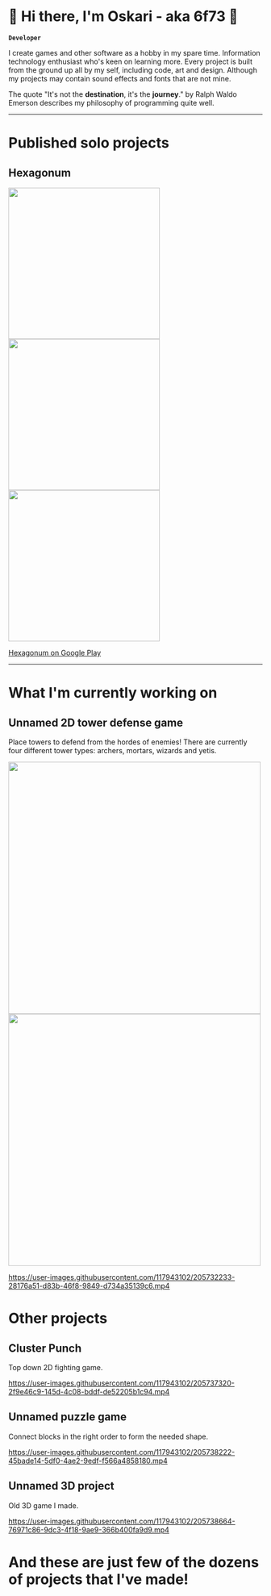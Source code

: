 # 🧙‍ Hi there, I'm Oskari - aka 6f73 👋

**`Developer`**

I create games and other software as a hobby in my spare time. Information technology enthusiast who's keen on learning more. Every project is built from the ground up all by my self, including code, art and design. Although my projects may contain sound effects and fonts that are not mine.

The quote "It's not the **destination**, it's the **journey**." by Ralph Waldo Emerson describes my philosophy of programming quite well.

---

# Published solo projects

## Hexagonum

<img src="https://user-images.githubusercontent.com/117943102/202915447-95570b26-6d84-4bed-8075-b18887e24f10.png" width="300"/> <img src="https://user-images.githubusercontent.com/117943102/202915459-747d47e9-12ef-4f17-8ae8-2d6d779a9a7a.png" width="300"/> <img src="https://user-images.githubusercontent.com/117943102/202915465-7b6d8b32-5442-4342-9fea-8b0e4025f958.png" width="300"/>

[Hexagonum on Google Play](https://play.google.com/store/apps/details?id=com.official_6f73.Hexagonum)

---

# What I'm currently working on

## Unnamed 2D tower defense game

Place towers to defend from the hordes of enemies! There are currently four different tower types: archers, mortars, wizards and yetis.

<img src="https://user-images.githubusercontent.com/117943102/205734566-f7285913-ad0d-48b3-b190-7e853ff68323.png" width="500"/> 
<img src="https://user-images.githubusercontent.com/117943102/205734770-4a2a988d-5785-42bb-84a0-41e51c75e9bb.png" width="500"/>

https://user-images.githubusercontent.com/117943102/205732233-28176a51-d83b-46f8-9849-d734a35139c6.mp4

# Other projects

## Cluster Punch

Top down 2D fighting game.

https://user-images.githubusercontent.com/117943102/205737320-2f9e46c9-145d-4c08-bddf-de52205b1c94.mp4

## Unnamed puzzle game

Connect blocks in the right order to form the needed shape.

https://user-images.githubusercontent.com/117943102/205738222-45bade14-5df0-4ae2-9edf-f566a4858180.mp4

## Unnamed 3D project

Old 3D game I made.

https://user-images.githubusercontent.com/117943102/205738664-76971c86-9dc3-4f18-9ae9-366b400fa9d9.mp4


# And these are just few of the dozens of projects that I've made!
